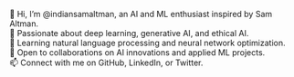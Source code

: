 👋 Hi, I’m @indiansamaltman, an AI and ML enthusiast inspired by Sam Altman.<br>
👀 Passionate about deep learning, generative AI, and ethical AI.<br>
🌱 Learning natural language processing and neural network optimization.<br>
💞️ Open to collaborations on AI innovations and applied ML projects.<br>
📫 Connect with me on GitHub, LinkedIn, or Twitter.
<!---
indiansamaltman/indiansamaltman is a ✨ special ✨ repository because its `README.md` (this file) appears on your GitHub profile.
You can click the Preview link to take a look at your changes.
--->
